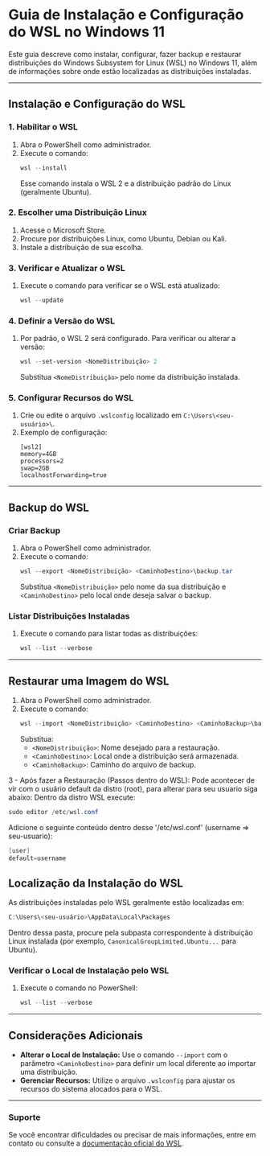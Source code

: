 # Guia de Instalação e Configuração do WSL no Windows 11

Este guia descreve como instalar, configurar, fazer backup e restaurar distribuições do Windows Subsystem for Linux (WSL) no Windows 11, além de informações sobre onde estão localizadas as distribuições instaladas.

---

## **Instalação e Configuração do WSL**

### 1. Habilitar o WSL

1. Abra o PowerShell como administrador.
2. Execute o comando:
   ```powershell
   wsl --install
   ```
   Esse comando instala o WSL 2 e a distribuição padrão do Linux (geralmente Ubuntu).

### 2. Escolher uma Distribuição Linux

1. Acesse o Microsoft Store.
2. Procure por distribuições Linux, como Ubuntu, Debian ou Kali.
3. Instale a distribuição de sua escolha.

### 3. Verificar e Atualizar o WSL

1. Execute o comando para verificar se o WSL está atualizado:
   ```powershell
   wsl --update
   ```

### 4. Definir a Versão do WSL

1. Por padrão, o WSL 2 será configurado. Para verificar ou alterar a versão:
   ```powershell
   wsl --set-version <NomeDistribuição> 2
   ```
   Substitua `<NomeDistribuição>` pelo nome da distribuição instalada.

### 5. Configurar Recursos do WSL

1. Crie ou edite o arquivo `.wslconfig` localizado em `C:\Users\<seu-usuário>\`.
2. Exemplo de configuração:
   ```plaintext
   [wsl2]
   memory=4GB
   processors=2
   swap=2GB
   localhostForwarding=true
   ```

---

## **Backup do WSL**

### Criar Backup

1. Abra o PowerShell como administrador.
2. Execute o comando:
   ```powershell
   wsl --export <NomeDistribuição> <CaminhoDestino>\backup.tar
   ```
   Substitua `<NomeDistribuição>` pelo nome da sua distribuição e `<CaminhoDestino>` pelo local onde deseja salvar o backup.

### Listar Distribuições Instaladas

1. Execute o comando para listar todas as distribuições:
   ```powershell
   wsl --list --verbose
   ```

---

## **Restaurar uma Imagem do WSL**

1. Abra o PowerShell como administrador.
2. Execute o comando:
   ```powershell
   wsl --import <NomeDistribuição> <CaminhoDestino> <CaminhoBackup>\backup.tar
   ```
   Substitua:
   - `<NomeDistribuição>`: Nome desejado para a restauração.
   - `<CaminhoDestino>`: Local onde a distribuição será armazenada.
   - `<CaminhoBackup>`: Caminho do arquivo de backup.
     
3 - Após fazer a Restauração (Passos dentro do WSL):
Pode acontecer de vir com o usuário default da distro (root), para alterar para seu usuario siga abaixo:
Dentro da distro WSL execute:
 ```powershell
sudo editor /etc/wsl.conf
```
Adicione o seguinte conteúdo dentro desse '/etc/wsl.conf' (username => seu-usuario):
```powershell
[user]
default=username
```

## **Localização da Instalação do WSL**

As distribuições instaladas pelo WSL geralmente estão localizadas em:

```powershell
C:\Users\<seu-usuário>\AppData\Local\Packages
```

Dentro dessa pasta, procure pela subpasta correspondente à distribuição Linux instalada (por exemplo, `CanonicalGroupLimited.Ubuntu...` para Ubuntu).

### Verificar o Local de Instalação pelo WSL

1. Execute o comando no PowerShell:
   ```powershell
   wsl --list --verbose
   ```

---

## **Considerações Adicionais**

- **Alterar o Local de Instalação:** Use o comando `--import` com o parâmetro `<CaminhoDestino>` para definir um local diferente ao importar uma distribuição.
- **Gerenciar Recursos:** Utilize o arquivo `.wslconfig` para ajustar os recursos do sistema alocados para o WSL.

---

### **Suporte**

Se você encontrar dificuldades ou precisar de mais informações, entre em contato ou consulte a [documentação oficial do WSL](https://learn.microsoft.com/en-us/windows/wsl/).
